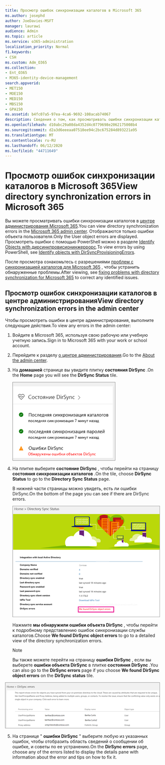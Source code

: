 ```yaml
---
title: Просмотр ошибок синхронизации каталогов в Microsoft 365
ms.author: josephd
author: JoeDavies-MSFT
manager: laurawi
audience: Admin
ms.topic: article
ms.service: o365-administration
localization_priority: Normal
f1.keywords:
- CSH
ms.custom: Adm_O365
ms.collection:
- Ent_O365
- M365-identity-device-management
search.appverid:
- MET150
- MOE150
- MED150
- MBS150
- GPA150
ms.assetid: b4fc07a5-97ea-4ca6-9692-108acab74067
description: Сведения о том, как просматривать ошибки синхронизации каталогов в центре администрирования Microsoft 365.
ms.openlocfilehash: d10abc29a08da4352d4c0779698e2062175008b4
ms.sourcegitcommit: d2a3d6eeeaa07510ee94c2bc675284d893221a95
ms.translationtype: MT
ms.contentlocale: ru-RU
ms.lasthandoff: 06/12/2020
ms.locfileid: "44711649"
---
```

# <a name="view-directory-synchronization-errors-in-microsoft-365"></a><span data-ttu-id="0f09a-103">Просмотр ошибок синхронизации каталогов в Microsoft 365</span><span class="sxs-lookup"><span data-stu-id="0f09a-103">View directory synchronization errors in Microsoft 365</span></span>

<span data-ttu-id="0f09a-104">Вы можете просматривать ошибки синхронизации каталогов в [центре администрирования Microsoft 365](https://admin.microsoft.com).</span><span class="sxs-lookup"><span data-stu-id="0f09a-104">You can view directory synchronization errors in the [Microsoft 365 admin center](https://admin.microsoft.com).</span></span> <span data-ttu-id="0f09a-105">Отображаются только ошибки объекта пользователя.</span><span class="sxs-lookup"><span data-stu-id="0f09a-105">Only the User object errors are displayed.</span></span> <span data-ttu-id="0f09a-106">Просмотреть ошибки с помощью PowerShell можно в разделе [Identify Objects with дирсинкпровисионинжеррорс](https://docs.microsoft.com/azure/active-directory/hybrid/how-to-connect-syncservice-duplicate-attribute-resiliency).</span><span class="sxs-lookup"><span data-stu-id="0f09a-106">To view errors by using PowerShell, see [Identify objects with DirSyncProvisioningErrors](https://docs.microsoft.com/azure/active-directory/hybrid/how-to-connect-syncservice-duplicate-attribute-resiliency).</span></span>

<span data-ttu-id="0f09a-107">После просмотра ознакомьтесь с разрешениями [проблем с синхронизацией каталогов для Microsoft 365](fix-problems-with-directory-synchronization.md) , чтобы устранить обнаруженные проблемы.</span><span class="sxs-lookup"><span data-stu-id="0f09a-107">After viewing, see [fixing problems with directory synchronization for Microsoft 365](fix-problems-with-directory-synchronization.md) to correct any identified issues.</span></span>
  
## <a name="view-directory-synchronization-errors-in-the-admin-center"></a><span data-ttu-id="0f09a-108">Просмотр ошибок синхронизации каталогов в центре администрирования</span><span class="sxs-lookup"><span data-stu-id="0f09a-108">View directory synchronization errors in the admin center</span></span>

<span data-ttu-id="0f09a-109">Чтобы просмотреть ошибки в центре администрирования, выполните следующие действия.</span><span class="sxs-lookup"><span data-stu-id="0f09a-109">To view any errors in the admin center:</span></span>
  
1. <span data-ttu-id="0f09a-110">Войдите в Microsoft 365, используя свою рабочую или учебную учетную запись.</span><span class="sxs-lookup"><span data-stu-id="0f09a-110">Sign in to Microsoft 365 with your work or school account.</span></span> 
    
2. <span data-ttu-id="0f09a-111">Перейдите к разделу [о центре администрирования](https://support.office.com/article/758befc4-0888-4009-9f14-0d147402fd23).</span><span class="sxs-lookup"><span data-stu-id="0f09a-111">Go to the [About the admin center](https://support.office.com/article/758befc4-0888-4009-9f14-0d147402fd23).</span></span>
    
3. <span data-ttu-id="0f09a-112">На **домашней** странице вы увидите плитку **состояния DirSync** .</span><span class="sxs-lookup"><span data-stu-id="0f09a-112">On the **Home** page you will see the **DirSync Status** tile.</span></span> 
    
    ![Плитка "Состояние DirSync" в предварительной версии центра администрирования](media/060006e9-de61-49d5-8979-e77cda198e71.png)
  
4. <span data-ttu-id="0f09a-114">На плитке выберите **состояние DirSync** , чтобы перейти на страницу **состояния синхронизации каталогов** .</span><span class="sxs-lookup"><span data-stu-id="0f09a-114">On the tile, choose **DirSync Status** to go to the **Directory Sync Status** page.</span></span> 
    
    <span data-ttu-id="0f09a-115">В нижней части страницы можно увидеть, есть ли ошибки DirSync.</span><span class="sxs-lookup"><span data-stu-id="0f09a-115">On the bottom of the page you can see if there are DirSync errors.</span></span>
    
    ![На странице состояния синхронизации каталогов можно увидеть, есть ли ошибки в объектах DirSync.](media/882094a3-80d3-4aae-b90b-78b27047974c.png)
  
    <span data-ttu-id="0f09a-117">Нажмите **мы обнаружили ошибки объекта DirSync** , чтобы перейти к подробному представлению ошибок синхронизации службы каталогов.</span><span class="sxs-lookup"><span data-stu-id="0f09a-117">Choose **We found DirSync object errors** to go to a detailed view of the directory synchronization errors.</span></span> 
    
    > [!NOTE]
    > <span data-ttu-id="0f09a-118">Вы также можете перейти на страницу **ошибки DirSync** , если вы выберете **ошибки объекта DirSync** в плитке **состояния DirSync** .</span><span class="sxs-lookup"><span data-stu-id="0f09a-118">You can also go to the **DirSync errors** page if you choose **We found DirSync object errors** on the **DirSync status** tile.</span></span> 
  
![Страница "ошибки DirSync"](media/a6e302d4-6be7-4e3a-b4b5-81c5a2c02952.png)
  
5. <span data-ttu-id="0f09a-120">На странице " **ошибки DirSync** " выберите любую из указанных ошибок, чтобы отобразить область сведений о сообщении об ошибке, и советы по ее устранению.</span><span class="sxs-lookup"><span data-stu-id="0f09a-120">On the **DirSync errors** page, choose any of the errors listed to display the details pane with information about the error and tips on how to fix it.</span></span> 
